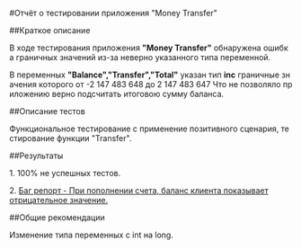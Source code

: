 #Отчёт о тестировании приложения "Money Transfer"

##Краткое описание

В ходе тестирования приложения **"Money Transfer"** обнаружена ошибка граничных значений из-за неверно указанного типа переменной.

В переменных **"Balance","Transfer","Total"** указан тип **inc** граничные значения которого от -2 147 483 648 до 2 147 483 647 Что не позволяло приложению верно подсчитать итоговою сумму баланса.

##Описание тестов

Функциональное тестирование с применение позитивного сценария, тестирование функции "Transfer".

##Результаты

1. 100% не успешных тестов.

2. [Баг репорт - При пополнении счета, баланс клиента показывает отрицательное значение.](https://github.com/Zipozz/Money-Transfer/issues/1)

##Общие рекомендации

Изменение типа переменных с int на long.
